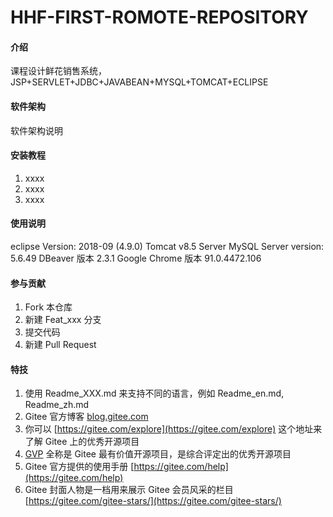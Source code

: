 # HHF-FIRST-ROMOTE-REPOSITORY

#### 介绍
课程设计鲜花销售系统，JSP+SERVLET+JDBC+JAVABEAN+MYSQL+TOMCAT+ECLIPSE

#### 软件架构
软件架构说明


#### 安装教程

1.  xxxx
2.  xxxx
3.  xxxx

#### 使用说明

eclipse  Version: 2018-09 (4.9.0)
Tomcat  v8.5 Server
MySQL  Server version: 5.6.49
DBeaver 版本  2.3.1
Google Chrome   版本 91.0.4472.106

#### 参与贡献

1.  Fork 本仓库
2.  新建 Feat_xxx 分支
3.  提交代码
4.  新建 Pull Request


#### 特技

1.  使用 Readme\_XXX.md 来支持不同的语言，例如 Readme\_en.md, Readme\_zh.md
2.  Gitee 官方博客 [blog.gitee.com](https://blog.gitee.com)
3.  你可以 [https://gitee.com/explore](https://gitee.com/explore) 这个地址来了解 Gitee 上的优秀开源项目
4.  [GVP](https://gitee.com/gvp) 全称是 Gitee 最有价值开源项目，是综合评定出的优秀开源项目
5.  Gitee 官方提供的使用手册 [https://gitee.com/help](https://gitee.com/help)
6.  Gitee 封面人物是一档用来展示 Gitee 会员风采的栏目 [https://gitee.com/gitee-stars/](https://gitee.com/gitee-stars/)
